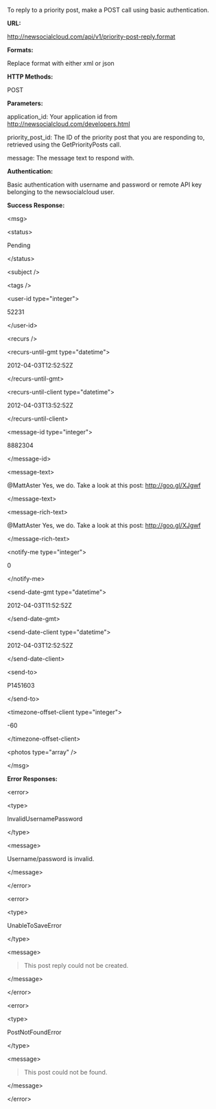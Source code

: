 To reply to a priority post, make a POST call using basic authentication.

**URL:**

http://newsocialcloud.com/api/v1/priority-post-reply.format

**Formats:**

Replace format with either xml or json

**HTTP Methods:**

POST

**Parameters:**

<p>application_id: Your application id from <a href='http://newsocialcloud.com/developers.html'>http://newsocialcloud.com/developers.html</a></p>
<p>priority_post_id: The ID of the priority post that you are responding to, retrieved using the GetPriorityPosts call.</p>
<p>message: The message text to respond with.</p>

**Authentication:**

Basic authentication with username and password or remote API key belonging to the newsocialcloud user.

**Success Response:**

<?xml version="1.0" encoding="UTF-8"?>


&lt;msg&gt;


> 

&lt;status&gt;

Pending

&lt;/status&gt;


> 

&lt;subject /&gt;


> 

&lt;tags /&gt;


> 

&lt;user-id type="integer"&gt;

52231

&lt;/user-id&gt;


> 

&lt;recurs /&gt;


> 

&lt;recurs-until-gmt type="datetime"&gt;

2012-04-03T12:52:52Z

&lt;/recurs-until-gmt&gt;


> 

&lt;recurs-until-client type="datetime"&gt;

2012-04-03T13:52:52Z

&lt;/recurs-until-client&gt;


> 

&lt;message-id type="integer"&gt;

8882304

&lt;/message-id&gt;


> 

&lt;message-text&gt;

@MattAster Yes, we do. Take a look at this post: http://goo.gl/XJgwf

&lt;/message-text&gt;


> 

&lt;message-rich-text&gt;

@MattAster Yes, we do. Take a look at this post: http://goo.gl/XJgwf

&lt;/message-rich-text&gt;


> 

&lt;notify-me type="integer"&gt;

0

&lt;/notify-me&gt;


> 

&lt;send-date-gmt type="datetime"&gt;

2012-04-03T11:52:52Z

&lt;/send-date-gmt&gt;


> 

&lt;send-date-client type="datetime"&gt;

2012-04-03T12:52:52Z

&lt;/send-date-client&gt;


> 

&lt;send-to&gt;

P1451603

&lt;/send-to&gt;


> 

&lt;timezone-offset-client type="integer"&gt;

-60

&lt;/timezone-offset-client&gt;


> 

&lt;photos type="array" /&gt;




&lt;/msg&gt;



**Error Responses:**



&lt;error&gt;




&lt;type&gt;

InvalidUsernamePassword

&lt;/type&gt;




&lt;message&gt;

Username/password is invalid.

&lt;/message&gt;




&lt;/error&gt;




&lt;error&gt;




&lt;type&gt;

UnableToSaveError

&lt;/type&gt;




&lt;message&gt;

>This post reply could not be created.

&lt;/message&gt;




&lt;/error&gt;




&lt;error&gt;




&lt;type&gt;

PostNotFoundError

&lt;/type&gt;




&lt;message&gt;

>This post could not be found.

&lt;/message&gt;




&lt;/error&gt;

